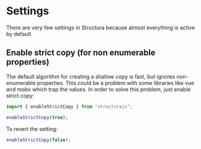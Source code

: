 # Settings

There are very few settings in Structura because almost everything is active by default

## Enable strict copy (for non enumerable properties)

The default algorithm for creating a shallow copy is fast, but ignores non-enumerable properties. This could be a problem with some libraries like vue and mobx which trap the values. In order to solve this problem, just enable strict copy:

```typescript
import { enableStrictCopy } from "structurajs";

enableStrictCopy(true); 
```

To revert the setting:

```typescript
enableStrictCopy(false); 
```
